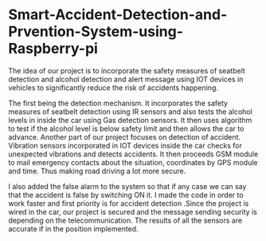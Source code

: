# Smart-Accident-Detection-and-Prvention-System-using-Raspberry-pi
The idea of our project is to incorporate the safety measures of seatbelt detection and alcohol detection and alert message using IOT devices in vehicles to significantly reduce the risk of accidents happening.

The first being the detection mechanism. It incorporates the safety measures of seatbelt detection using IR sensors and also tests the alcohol levels in inside the car using Gas detection sensors. It then uses algorithm to test if the alcohol level is below safety limit and then allows the car to advance. Another part of our project focuses on detection of accident. Vibration sensors incorporated in IOT devices inside the car checks for unexpected vibrations and detects accidents. It then proceeds GSM module to mail emergency contacts about the situation, coordinates by GPS module and time. Thus making road driving a lot more secure. 

I also added the false alarm to the system so that if any case we can say that the accident is false by switching ON it. I made the code in order to work faster and first priority is for accident detection .Since the project is wired in the car, our project is secured and the message sending security is depending on the telecommunication. The results of all the sensors are accurate if in the position implemented.
